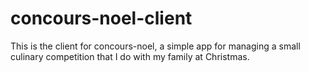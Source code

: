 # concours-noel-client

This is the client for concours-noel, a simple app for managing a small culinary competition that I do with my family at Christmas.